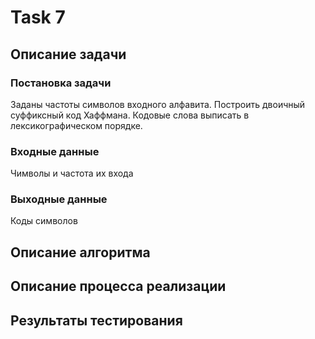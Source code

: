 # Task 7
## Описание задачи
### Постановка задачи
Заданы частоты символов входного алфавита. Построить двоичный суффиксный код Хаффмана. Кодовые слова выписать в лексикографическом порядке.
### Входные данные
Чимволы и частота их входа
### Выходные данные
Коды символов
## Описание алгоритма

## Описание процесса реализации

## Результаты тестирования
